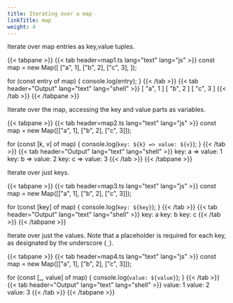 ```yaml
---
title: Iterating over a map
linkTitle: map
weight: 4
---
```


Iterate over map entries as key,value tuples.

<!-- markdownlint-disable -->
{{< tabpane >}}
  {{< tab header=map1.ts lang="text" lang="js" >}}
const map = new Map([
  ["a", 1],
  ["b", 2],
  ["c", 3],
]);

for (const entry of map) {
  console.log(entry);
}
  {{< /tab >}}
  {{< tab header="Output" lang="text" lang="shell" >}}
[ "a", 1 ]
[ "b", 2 ]
[ "c", 3 ]
  {{< /tab >}}
{{< /tabpane >}}
<!-- markdownlint-restore -->


Iterate over the map, accessing the key and value parts as variables.
<!-- markdownlint-disable -->
{{< tabpane >}}
  {{< tab header=map2.ts lang="text" lang="js" >}}
const map = new Map([["a", 1], ["b", 2], ["c", 3]]);

for (const [k, v] of map) {
  console.log(`key: ${k} => value: ${v}`);
}
  {{< /tab >}}
  {{< tab header="Output" lang="text" lang="shell" >}}
key: a => value: 1
key: b => value: 2
key: c => value: 3
  {{< /tab >}}
{{< /tabpane >}}
<!-- markdownlint-restore -->


Iterate over just keys.

<!-- markdownlint-disable -->
{{< tabpane >}}
  {{< tab header=map3.ts lang="text" lang="js" >}}
const map = new Map([["a", 1], ["b", 2], ["c", 3]]);

for (const [key] of map) {
  console.log(`key: ${key}`);
}
  {{< /tab >}}
  {{< tab header="Output" lang="text" lang="shell" >}}
key: a
key: b
key: c
  {{< /tab >}}
{{< /tabpane >}}
<!-- markdownlint-restore -->

Iterate over just the values.  Note that a placeholder is required for each key,
as designated by the underscore (`_`).

<!-- markdownlint-disable -->
{{< tabpane >}}
  {{< tab header=map4.ts lang="text" lang="js" >}}
const map = new Map([["a", 1], ["b", 2], ["c", 3]]);

for (const [_, value] of map) {
  console.log(`value: ${value}`);
}
  {{< /tab >}}
  {{< tab header="Output" lang="text" lang="shell" >}}
value: 1
value: 2
value: 3
  {{< /tab >}}
{{< /tabpane >}}
<!-- markdownlint-restore -->
